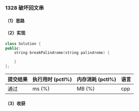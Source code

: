 ### 1328 破坏回文串

#### （1）思路

#### （2）实现

```cpp
class Solution {
public:
    string breakPalindrome(string palindrome) {

    }
};
```

| 提交结果 | 执行用时 (pctl%) | 内存消耗 (pctl%) | 语言 |
|:---------|:-----------------|:-----------------|:-----|
| 通过     |  ms (%)   |  MB (%)  | cpp  |

#### （3）收获
